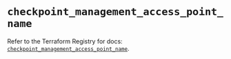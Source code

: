 # `checkpoint_management_access_point_name`

Refer to the Terraform Registry for docs: [`checkpoint_management_access_point_name`](https://registry.terraform.io/providers/checkpointsw/checkpoint/2.11.0/docs/resources/management_access_point_name).
